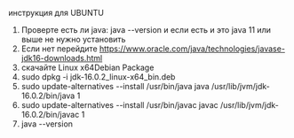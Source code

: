 инструкция для UBUNTU
1) Проверте есть ли java: java --version и если есть и это java 11 или выше не нужно установить
2) Если нет перейдите https://www.oracle.com/java/technologies/javase-jdk16-downloads.html
3) скачайте Linux x64Debian Package
4) sudo dpkg -i jdk-16.0.2_linux-x64_bin.deb
5) sudo update-alternatives --install /usr/bin/java java /usr/lib/jvm/jdk-16.0.2/bin/java 1
6) sudo update-alternatives --install /usr/bin/javac javac /usr/lib/jvm/jdk-16.0.2/bin/javac 1
7) java --version
